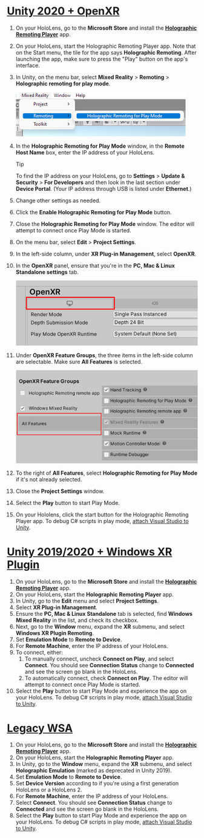 # [Unity 2020 + OpenXR](#tab/openxr)
<!-- This is inserted into "preview and debug -->
1. On your HoloLens, go to the **Microsoft Store** and install the **[Holographic Remoting Player](https://www.microsoft.com/store/p/holographic-remoting-player/9nblggh4sv40)** app.
1. On your HoloLens, start the Holographic Remoting Player app. Note that on the Start menu, the tile for the app says **Holographic Remoting**. After launching the app, make sure to press the "Play" button on the app's interface. 
1. In Unity, on the menu bar, select **Mixed Reality** > **Remoting** > **Holographic remoting for play mode**.

    ![Screenshot of project settings panel open in the Unity Editor with XR Plug-in management highlighted.](../images/openxr-features-img-02.png)

1. In the **Holographic Remoting for Play Mode** window, in the **Remote Host Name** box, enter the IP address of your HoloLens.

    > [!TIP]
    > To find the IP address on your HoloLens, go to **Settings** > **Update & Security** > **For Developers** and then look in the last section under **Device Portal**. (Your IP address through USB is listed under **Ethernet**.)

1. Change other settings as needed.
1. Click the **Enable Holographic Remoting for Play Mode** button.
1. Close the **Holographic Remoting for Play Mode** window. The editor will attempt to connect once Play Mode is started.
1. On the menu bar, select **Edit** > **Project Settings**.
1. In the left-side column, under **XR Plug-in Management**, select **OpenXR**.
1. In the **OpenXR** panel, ensure that you're in the **PC, Mac & Linux Standalone settings** tab.
   
    ![Screenshot of the PC, Mac & Linus Standalone tab in the OpenXR plugin window of Project Settings.](../images/025-standalone-tab.png)
   
1. Under **OpenXR Feature Groups**, the three items in the left-side column are selectable. Make sure **All Features** is selected.

    ![Screenshot of the OpenXR Feature Groups section with All Features selected.](../images/026-all-features.png)

1. To the right of **All Features**, select **Holographic Remoting for Play Mode** if it's not already selected.
1. Close the **Project Settings** window.
1. Select the **Play** button to start Play Mode.
1. On your Hololens, click the start button for the Holographic Remoting Player app. To debug C# scripts in play mode, [attach Visual Studio to Unity](/visualstudio/gamedev/unity/get-started/using-visual-studio-tools-for-unity?pivots=windows).

# [Unity 2019/2020 + Windows XR Plugin](#tab/winxr)

1. On your HoloLens, go to the **Microsoft Store** and install the **[Holographic Remoting Player](https://www.microsoft.com/store/p/holographic-remoting-player/9nblggh4sv40)** app.
2. On your HoloLens, start the **Holographic Remoting Player** app.
3. In Unity, go to the **Edit** menu and select **Project Settings**.
4. Select **XR Plug-in Management**.
5. Ensure the **PC, Mac & Linux Standalone** tab is selected, find **Windows Mixed Reality** in the list, and check its checkbox.
6. Next, go to the **Window** menu, expand the **XR** submenu, and select **Windows XR Plugin Remoting**.
7. Set **Emulation Mode** to **Remote to Device**.
8. For **Remote Machine**, enter the IP address of your HoloLens.
9. To connect, either:
   1. To manually connect, uncheck **Connect on Play**, and select **Connect**. You should see **Connection Status** change to **Connected** and see the screen go blank in the HoloLens.
   2. To automatically connect, check **Connect on Play**. The editor will attempt to connect once Play Mode is started.
10. Select the **Play** button to start Play Mode and experience the app on your HoloLens. To debug C# scripts in play mode, [attach Visual Studio to Unity](/visualstudio/gamedev/unity/get-started/using-visual-studio-tools-for-unity?pivots=windows).

# [Legacy WSA](#tab/wsa)

1. On your HoloLens, go to the **Microsoft Store** and install the **[Holographic Remoting Player](https://www.microsoft.com/store/p/holographic-remoting-player/9nblggh4sv40)** app.
1. On your HoloLens, start the **Holographic Remoting Player** app.
1. In Unity, go to the **Window** menu, expand the **XR** submenu, and select **Holographic Emulation** (marked as deprecated in Unity 2019).
1. Set **Emulation Mode** to **Remote to Device**.
1. Set **Device Version** according to if you're using a first generation HoloLens or a HoloLens 2.
1. For **Remote Machine**, enter the IP address of your HoloLens.
1. Select **Connect**. You should see **Connection Status** change to **Connected** and see the screen go blank in the HoloLens.
1. Select the **Play** button to start Play Mode and experience the app on your HoloLens. To debug C# scripts in play mode, [attach Visual Studio to Unity](/visualstudio/gamedev/unity/get-started/using-visual-studio-tools-for-unity?pivots=windows).

